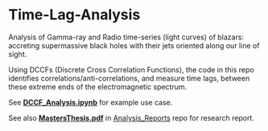 # Time-Lag-Analysis
Analysis of Gamma-ray and Radio time-series (light curves) of blazars: accreting supermassive black holes with their jets oriented along our line of sight.

Using DCCFs (Discrete Cross Correlation Functions), the code in this repo identifies correlations/anti-correlations, and measure time lags, between these extreme ends of the electromagnetic spectrum.

See [**DCCF_Analysis.ipynb**](https://github.com/sam-m-ward/Time-Lag-Analysis/blob/main/DCCF_Analysis.ipynb) for example use case. 

See also [**MastersThesis.pdf**](https://github.com/sam-m-ward/Analysis_Reports/blob/main/MastersThesis.pdf) in [Analysis_Reports](https://github.com/sam-m-ward/Analysis_Reports) repo for research report.
